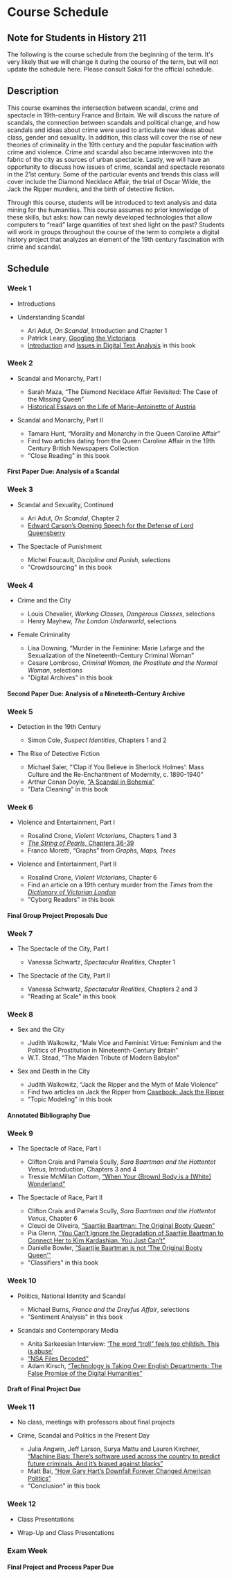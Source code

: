 # Course Schedule

## Note for Students in History 211

The following is the course schedule from the beginning of the term. It's very likely that we will change it during the course of the term, but will not update the schedule here. Please consult Sakai for the official schedule.

## Description

This course examines the intersection between scandal, crime and spectacle in 19th-century France and Britain. We will discuss the nature of scandals, the connection between scandals and political change, and how scandals and ideas about crime were used to articulate new ideas about class, gender and sexuality. In addition, this class will cover the rise of new theories of criminality in the 19th century and the popular fascination with crime and violence. Crime and scandal also became interwoven into the fabric of the city as sources of urban spectacle. Lastly, we will have an opportunity to discuss how issues of crime, scandal and spectacle resonate in the 21st century. Some of the particular events and trends this class will cover include the Diamond Necklace Affair, the trial of Oscar Wilde, the Jack the Ripper murders, and the birth of detective fiction.

Through this course, students will be introduced to text analysis and data mining for the humanities. This course assumes no prior knowledge of these skills, but asks: how can newly developed technologies that allow computers to “read” large quantities of text shed light on the past? Students will work in groups throughout the course of the term to complete a digital history project that analyzes an element of the 19th century fascination with crime and scandal.

## Schedule

### Week 1

* Introductions

* Understanding Scandal
  * Ari Adut, _On Scandal_, Introduction and Chapter 1
  * Patrick Leary, [Googling the Victorians](http://www.victorianresearch.org/googling.pdf)
  * [Introduction](/introduction.md) and [Issues in Digital Text Analysis](/issues-in-digital-text-analysis.md) in this book

### Week 2

* Scandal and Monarchy, Part I
  * Sarah Maza, “The Diamond Necklace Affair Revisited: The Case of the Missing Queen” 
  * [Historical Essays on the Life of Marie–Antoinette of Austria](http://chnm.gmu.edu/revolution/d/262/)


* Scandal and Monarchy, Part II 
  * Tamara Hunt, “Morality and Monarchy in the Queen Caroline Affair” 
  * Find two articles dating from the Queen Caroline Affair in the 19th Century British Newspapers Collection 
  * "Close Reading" in this book

#### First Paper Due: Analysis of a Scandal

### Week 3

* Scandal and Sexuality, Continued 
  * Ari Adut, _On Scandal_, Chapter 2 
  * [Edward Carson’s Opening Speech for the Defense of Lord Queensberry](http://law2.umkc.edu/faculty/projects/ftrials/wilde/defenopening.htm)


* The Spectacle of Punishment 
  * Michel Foucault, _Discipline and Punish_, selections 
  * "Crowdsourcing" in this book

### Week 4

* Crime and the City 
  * Louis Chevalier, _Working Classes, Dangerous Classes_, selections 
  * Henry Mayhew, _The London Underworld_, selections


* Female Criminality 
  * Lisa Downing, “Murder in the Feminine: Marie Lafarge and the Sexualization of the Nineteenth-Century Criminal Woman” 
  * Cesare Lombroso, _Criminal Woman, the Prostitute and the Normal Woman_, selections 
  * "Digital Archives" in this book

#### Second Paper Due: Analysis of a Nineteeth-Century Archive

### Week 5

* Detection in the 19th Century 
  * Simon Cole, _Suspect Identities_, Chapters 1 and 2


* The Rise of Detective Fiction 
  * Michael Saler, “’Clap if You Believe in Sherlock Holmes’: Mass Culture and the Re-Enchantment of Modernity, c. 1890-1940" 
  * Arthur Conan Doyle, [“A Scandal in Bohemia”](http://www.gutenberg.org/files/1661/1661-h/1661-h.htm#) 
  * "Data Cleaning" in this book

### Week 6

* Violence and Entertainment, Part I 
  * Rosalind Crone, _Violent Victorians_, Chapters 1 and 3 
  * [_The String of Pearls_, Chapters 36-39](http://www.victorianlondon.org/mysteries/sweeney_todd-00.htm) 
  * Franco Moretti, “Graphs” from _Graphs, Maps, Trees_


* Violence and Entertainment, Part II 
  * Rosalind Crone, _Violent Victorians_, Chapter 6 
  * Find an article on a 19th century murder from the _Times_ from the [_Dictionary of Victorian London_](http://www.victorianlondon.org/index-2012.htm) 
  * "Cyborg Readers" in this book

#### Final Group Project Proposals Due

### Week 7

* The Spectacle of the City, Part I 
  * Vanessa Schwartz, _Spectacular Realities_, Chapter 1


* The Spectacle of the City, Part II 
  * Vanessa Schwartz, _Spectacular Realities_, Chapters 2 and 3 
  * "Reading at Scale" in this book

### Week 8

* Sex and the City 
  * Judith Walkowitz, “Male Vice and Feminist Virtue: Feminism and the Politics of Prostitution in Nineteenth-Century Britain” 
  * W.T. Stead, “The Maiden Tribute of Modern Babylon"


* Sex and Death in the City 
  * Judith Walkowitz, “Jack the Ripper and the Myth of Male Violence” 
  * Find two articles on Jack the Ripper from [Casebook: Jack the Ripper](http://www.casebook.org/press_reports/) 
  * "Topic Modeling" in this book

#### Annotated Bibliography Due

### Week 9

* The Spectacle of Race, Part I 
  * Clifton Crais and Pamela Scully, _Sara Baartman and the Hottentot Venus_, Introduction, Chapters 3 and 4 
  * Tressie McMillan Cottom, [“When Your (Brown) Body is a (White) Wonderland”](http://tressiemc.com/2013/08/27/when-your-brown-body-is-a-white-wonderland/)


* The Spectacle of Race, Part II 
  * Clifton Crais and Pamela Scully, _Sara Baartman and the Hottentot Venus_, Chapter 6 
  * Cleuci de Oliveira, [“Saartjie Baartman: The Original Booty Queen”](http://jezebel.com/saartje-baartman-the-original-booty-queen-1658569879) 
  * Pia Glenn, [“You Can’t Ignore the Degradation of Saartjie Baartman to Connect Her to Kim Kardashian. You Just Can’t”](http://www.xojane.com/issues/saartjie-baartman-kim-kardashian) 
  * Danielle Bowler, [“Saartjie Baartman is not ‘The Original Booty Queen’”](http://ewn.co.za/2014/11/17/OPINION-Danielle-Bowler-Saartjie-Baartman-is-not-the-original-booty-queen) 
  * "Classifiers" in this book

### Week 10

* Politics, National Identity and Scandal 
  * Michael Burns, _France and the Dreyfus Affair_, selections 
  * "Sentiment Analysis" in this book


* Scandals and Contemporary Media 
  * Anita Sarkeesian Interview: [‘The word “troll” feels too childish. This is abuse’](http://www.theguardian.com/technology/2015/aug/29/anita-sarkeesian-gamergate-interview-jessica-valenti) 
  * [“NSA Files Decoded”](http://www.theguardian.com/world/interactive/2013/nov/01/snowden-nsa-files-surveillance-revelations-decoded) 
  * Adam Kirsch, [“Technology is Taking Over English Departments: The False Promise of the Digital Humanities”](https://newrepublic.com/article/117428/limits-digital-humanities-adam-kirsch)

#### Draft of Final Project Due

### Week 11

* No class, meetings with professors about final projects

* Crime, Scandal and Politics in the Present Day 
  * Julia Angwin, Jeff Larson, Surya Mattu and Lauren Kirchner, [“Machine Bias: There’s software used across the country to predict future criminals. And it’s biased against blacks”](https://www.propublica.org/article/machine-bias-risk-assessments-in-criminal-sentencing) 
  * Matt Bai, [“How Gary Hart’s Downfall Forever Changed American Politics”](http://www.nytimes.com/2014/09/21/magazine/how-gary-harts-downfall-forever-changed-american-politics.html)   
  * "Conclusion" in this book


### Week 12

* Class Presentations

* Wrap-Up and Class Presentations

### Exam Week

#### Final Project and Process Paper Due
